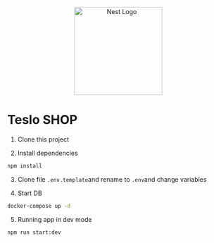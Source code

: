 <p align="center">
  <a href="http://nestjs.com/" target="blank"><img src="https://nestjs.com/img/logo-small.svg" width="200" alt="Nest Logo" /></a>
</p>

# Teslo SHOP

1. Clone this project

2. Install dependencies
```bash
npm install
```

3. Clone file ```.env.template```and rename to ```.env```and change variables

4. Start DB
```bash
docker-compose up -d
```

5. Running app in dev mode
```bash
npm run start:dev
```

